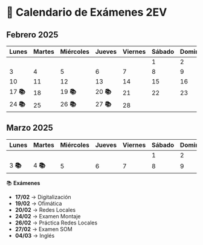 # 📅 Calendario de Exámenes 2EV

## Febrero 2025

| Lunes  | Martes  | Miércoles | Jueves  | Viernes  | Sábado  | Domingo  |
|--------|--------|-----------|---------|---------|---------|---------|
|        |        |       |       |       | 1     | 2     |
| 3      | 4      | 5     | 6     | 7     | 8     | 9     |
| 10     | 11     | 12    | 13    | 14    | 15    | 16    |
| 17 **📚** | 18     | 19 **📚** | 20 **📚** | 21    | 22    | 23    |
| 24 **📚** | 25     | 26 **📚** | 27 **📚** | 28    |        |        |

## Marzo 2025

| Lunes  | Martes  | Miércoles | Jueves  | Viernes  | Sábado  | Domingo  |
|--------|--------|-----------|---------|---------|---------|---------|
|        |        |        |        |        | 1     | 2     |
| 3 **📚** | 4 **📚** | 5     | 6     | 7     | 8     | 9     |

📚 **Exámenes**
- **17/02** → Digitalización
- **19/02** → Ofimática
- **20/02** → Redes Locales
- **24/02** → Examen Montaje
- **26/02** → Práctica Redes Locales
- **27/02** → Examen SOM
- **04/03** → Inglés

